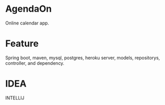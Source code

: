 # AgendaOn
 Online calendar app.
 
# Feature
 Spring boot, maven, mysql, postgres, heroku server, models, repositorys, controller, and dependency.
 
# IDEA
 INTELLIJ
